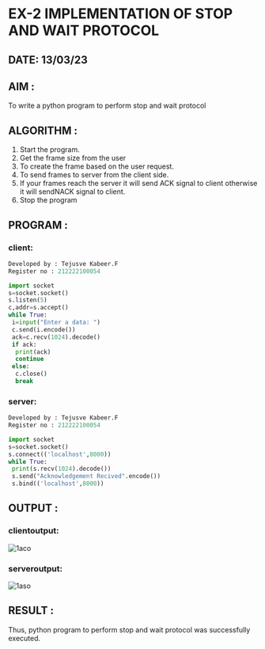 # EX-2 IMPLEMENTATION OF STOP AND WAIT PROTOCOL

## DATE: 13/03/23

## AIM :

To write a python program to perform stop and wait protocol

## ALGORITHM :

1. Start the program.
2. Get the frame size from the user
3. To create the frame based on the user request.
4. To send frames to server from the client side.
5. If your frames reach the server it will send ACK signal to client
otherwise it will sendNACK signal to client.
6. Stop the program


## PROGRAM :

### client:
```python
Developed by : Tejusve Kabeer.F
Register no : 212222100054

import socket
s=socket.socket()
s.listen(5)
c,addr=s.accept()
while True:
 i=input("Enter a data: ")
 c.send(i.encode())
 ack=c.recv(1024).decode()
 if ack:
  print(ack)
  continue
 else:
  c.close()
  break
```

### server:
```python
Developed by : Tejusve Kabeer.F
Register no : 212222100054

import socket
s=socket.socket()
s.connect(('localhost',8000))
while True:
 print(s.recv(1024).decode())
 s.send("Acknowledgement Recived".encode())
 s.bind(('localhost',8000))
```

## OUTPUT :

### clientoutput:
![1aco](https://github.com/Reebak04/EX-2/assets/118364993/9d0082ee-c43d-4002-b923-729fa824f277)

### serveroutput:
![1aso](https://github.com/Reebak04/EX-2/assets/118364993/407773cf-fbc6-4895-a3f7-0629e40e6152)

## RESULT :

Thus, python program to perform stop and wait protocol was successfully executed.


